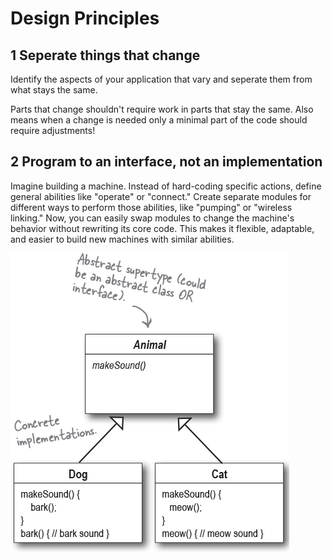 # Design Principles

## 1 Seperate things that change

Identify the aspects of your application that vary and seperate them from
what stays the same.

Parts that change shouldn't require work in parts that stay the same.
Also means when a change is needed only a minimal part of the code should require
adjustments!

## 2 Program to an interface, not an implementation

Imagine building a machine. Instead of hard-coding specific actions, define general abilities like "operate" or "connect."
Create separate modules for different ways to perform those abilities, like "pumping" or "wireless linking."
Now, you can easily swap modules to change the machine's behavior without rewriting its core code.
This makes it flexible, adaptable, and easier to build new machines with similar abilities.

![Alt text](image.png)
